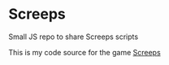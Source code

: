 # Screeps

Small JS repo to share Screeps scripts

This is my code source for the game [Screeps](https://screeps.com)
